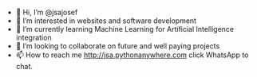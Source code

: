- 👋 Hi, I’m @jsajosef
- 👀 I’m interested in websites and software development
- 🌱 I’m currently learning Machine Learning for Artificial Intelligence integration
- 💞️ I’m looking to collaborate on future and well paying projects
- 📫 How to reach me http://jsa.pythonanywhere.com click WhatsApp to chat.

<!---
jsajosef/jsajosef is a ✨ special ✨ repository because its `README.md` (this file) appears on your GitHub profile.
You can click the Preview link to take a look at your changes.
--->
